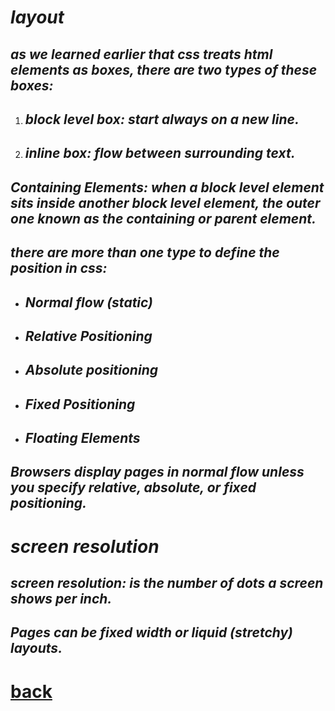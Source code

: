 # *layout*
## *as we learned earlier that css treats html elements as boxes, there are two types of these boxes:*
1. ## *block level box: start always on a new line.*
2. ## *inline box: flow between surrounding text.*

## *Containing Elements: when a block level element sits inside another block level element, the outer one known as the containing or parent element.*
## *there are more than one type to define the position in css:*
+ ## *Normal flow (static)*
+ ## *Relative Positioning*
+ ## *Absolute positioning*
+ ## *Fixed Positioning*
+ ## *Floating Elements*
## *Browsers display pages in normal flow unless you specify relative, absolute, or fixed positioning.*


# *screen resolution*
## *screen resolution: is the number of dots a screen shows per inch.*

## *Pages can be fixed width or liquid (stretchy) layouts.*



# [back](../README.md)